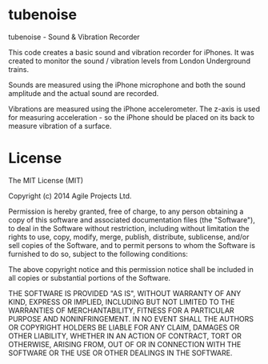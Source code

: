 tubenoise
=========

tubenoise - Sound &amp; Vibration Recorder

This code creates a basic sound and vibration recorder for iPhones. It was created to monitor the sound / vibration levels from London Underground trains.

Sounds are measured using the iPhone microphone and both the sound amplitude and the actual sound are recorded.

Vibrations are measured using the iPhone accelerometer. The z-axis is used for measuring acceleration - so the iPhone should be placed on its back to measure vibration of a surface.


License
=======

The MIT License (MIT)

Copyright (c) 2014 Agile Projects Ltd.

Permission is hereby granted, free of charge, to any person obtaining a copy
of this software and associated documentation files (the "Software"), to deal
in the Software without restriction, including without limitation the rights
to use, copy, modify, merge, publish, distribute, sublicense, and/or sell
copies of the Software, and to permit persons to whom the Software is
furnished to do so, subject to the following conditions:

The above copyright notice and this permission notice shall be included in
all copies or substantial portions of the Software.

THE SOFTWARE IS PROVIDED "AS IS", WITHOUT WARRANTY OF ANY KIND, EXPRESS OR
IMPLIED, INCLUDING BUT NOT LIMITED TO THE WARRANTIES OF MERCHANTABILITY,
FITNESS FOR A PARTICULAR PURPOSE AND NONINFRINGEMENT. IN NO EVENT SHALL THE
AUTHORS OR COPYRIGHT HOLDERS BE LIABLE FOR ANY CLAIM, DAMAGES OR OTHER
LIABILITY, WHETHER IN AN ACTION OF CONTRACT, TORT OR OTHERWISE, ARISING FROM,
OUT OF OR IN CONNECTION WITH THE SOFTWARE OR THE USE OR OTHER DEALINGS IN
THE SOFTWARE.
